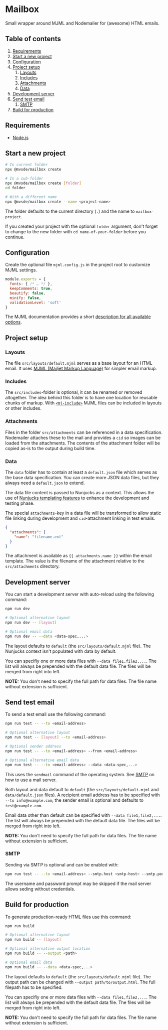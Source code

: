 # Mailbox

Small wrapper around MJML and Nodemailer for (awesome) HTML emails.

## Table of contents

1. [Requirements](#requirements)
2. [Start a new project](#start-a-new-project)
3. [Configuration](#configuration)
4. [Project setup](#project-setup)
   1. [Layouts](#layouts)
   2. [Includes](#includes)
   3. [Attachments](#attachments)
   4. [Data](#data)
5. [Development server](#development-server)
6. [Send test email](#send-test-email)
   1. [SMTP](#smtp)
7. [Build for production](#build-for-production)

## Requirements

* [Node.js](https://nodejs.org)

## Start a new project

```bash
# In current folder
npx @mvsde/mailbox create

# In a sub-folder
npx @mvsde/mailbox create [folder]
cd folder

# With a different name
npx @mvsde/mailbox create --name <project-name>
```

The folder defaults to the current directory (`.`)
and the name to `mailbox-project`.

If you created your project with the optional `folder` argument,
don't forget to change to the new folder with `cd name-of-your-folder`
before you continue.

## Configuration

Create the optional file `mjml.config.js` in the project root
to customize MJML settings.

```js
module.exports = {
  fonts: { /* … */ },
  keepComments: true,
  beautify: false,
  minify: false,
  validationLevel: 'soft'
}
```

The MJML documentation provides a short
[description for all available options](https://mjml.io/documentation/#inside-node-js).

## Project setup

### Layouts

The file `src/layouts/default.mjml` serves as a base layout for an HTML email.
It uses [MJML (Mailjet Markup Language)](https://mjml.io/documentation/)
for simpler email markup.

### Includes

The `src/includes`-folder is optional, it can be renamed or removed altogether.
The idea behind this folder is to have one location for reusable chunks of markup.
With [`<mj-include>`](https://mjml.io/documentation/#mj-include) MJML files
can be included in layouts or other includes.

### Attachments

Files in the folder `src/attachments` can be referenced in a data specification.
Nodemailer attaches these to the mail and provides a `cid` so images
can be loaded from the attachments. The contents of the attachment folder
will be copied as-is to the output during build time.

### Data

The `data` folder has to contain at least a `default.json` file
which serves as the base data specification. You can create more JSON data files,
but they always need a `default.json` to extend.

The data file content is passed to Nunjucks as a context.
This allows the use of [Nunjucks templating features](https://mozilla.github.io/nunjucks/templating.html)
to enhance the development and testing phase.

The special `attachments`-key in a data file will be transformed to allow
static file linking during development and `cid`-attachment linking in test emails.

```json
{
  "attachments": {
    "name": "filename.ext"
  }
}
```

The attachment is available as `{{ attachments.name }}` within the email template.
The value is the filename of the attachment relative to the `src/attachments` directory.

## Development server

You can start a development server with auto-reload using the following command:

```bash
npm run dev

# Optional alternative layout
npm run dev -- [layout]

# Optional email data
npm run dev -- --data <data-spec,...>
```

The layout defaults to `default` (the `src/layouts/default.mjml` file).
The Nunjucks context isn't populated with data by default.

You can specifiy one or more data files with `--data file1,file2,...`.
The list will always be prepended with the default data file.
The files will be merged from right into left.

**NOTE:** You don't need to specify the full path for data files.
The file name without extension is sufficient.

## Send test email

To send a test email use the following command:

```bash
npm run test -- --to <email-address>

# Optional alternative layout
npm run test -- [layout] --to <email-address>

# Optional sender address
npm run test -- --to <email-address> --from <email-address>

# Optional alternative email data
npm run test -- --to <email-address> --data <data-spec,...>
```

This uses the `sendmail` command of the operating system. See [SMTP](#smtp) on
how to use a mail server.

Both layout and data default to `default` (the `src/layouts/default.mjml` and
`data/default.json` files). A recipient email address has to be specified with
`--to info@example.com`, the sender email is optional and defaults to `test@example.com`.

Email data other than default can be specified with `--data file1,file2,...`.
The list will always be prepended with the default data file.
The files will be merged from right into left.

**NOTE:** You don't need to specify the full path for data files.
The file name without extension is sufficient.

### SMTP

Sending via SMTP is optional and can be enabled with:

```bash
npm run test -- --to <email-address> --smtp.host <smtp-host> --smtp.port <smtp-port>
```

The username and password prompt may be skipped if the mail server allows seding
without credentials.

## Build for production

To generate production-ready HTML files use this command:

```bash
npm run build

# Optional alternative layout
npm run build -- [layout]

# Optional alternative output location
npm run build -- --output <path>

# Optional email data
npm run build -- --data <data-spec,...>
```

The layout defaults to `default` (the `src/layouts/default.mjml` file).
The output path can be changed with `--output path/to/output.html`.
The full filepath has to be specified.

You can specifiy one or more data files with `--data file1,file2,...`.
The list will always be prepended with the default data file.
The files will be merged from right into left.

**NOTE:** You don't need to specify the full path for data files.
The file name without extension is sufficient.
